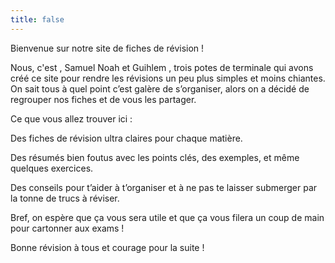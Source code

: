 ```yaml
---
title: false
---
```


Bienvenue sur notre site de fiches de révision !

Nous, c'est , Samuel Noah et Guihlem , trois potes de terminale qui avons créé ce site pour rendre les révisions un peu plus simples et moins chiantes. On sait tous à quel point c’est galère de s’organiser, alors on a décidé de regrouper nos fiches et de vous les partager.

Ce que vous allez trouver ici :

Des fiches de révision ultra claires pour chaque matière.

Des résumés bien foutus avec les points clés, des exemples, et même quelques exercices.

Des conseils pour t’aider à t’organiser et à ne pas te laisser submerger par la tonne de trucs à réviser.


Bref, on espère que ça vous sera utile et que ça vous filera un coup de main pour cartonner aux exams !

Bonne révision à tous et courage pour la suite !
